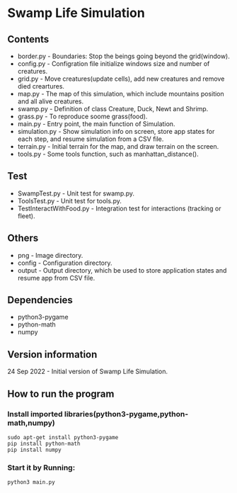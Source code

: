 # Swamp Life Simulation
## Contents
- border.py - Boundaries: Stop the beings going beyond the grid(window).
- config.py	- Configration file initialize windows size and number of creatures.
- grid.py - Move creatures(update cells), add new creatures and remove died creartures.
- map.py - The map of this simulation, which include mountains position and all alive creatures.
- swamp.py - Definition of class Creature, Duck, Newt and Shrimp.
- grass.py - 	To reproduce soome grass(food).
- main.py - Entry point, the main function of Simulation.
- simulation.py - Show simulation info on screen, store app states for each step, and resume simulation from a CSV file.
- terrain.py - Initial terrain for the map, and draw terrain on the screen.
- tools.py - Some tools function, such as manhattan_distance().
## Test
- SwampTest.py - Unit test for swamp.py.
- ToolsTest.py - Unit test for tools.py.
- TestInteractWithFood.py - Integration test for interactions (tracking or fleet).
## Others
- png - Image directory. 				
- config - Configuration directory.
- output - Output directory, which be used to store application states and resume app from CSV file.
## Dependencies
- python3-pygame
- python-math
- numpy
## Version information
24 Sep 2022 - Initial version of Swamp Life Simulation.
## How to run the program
### Install imported libraries(python3-pygame,python-math,numpy)
```
sudo apt-get install python3-pygame
pip install python-math
pip install numpy
```
### Start it by Running:
```
python3 main.py
```
